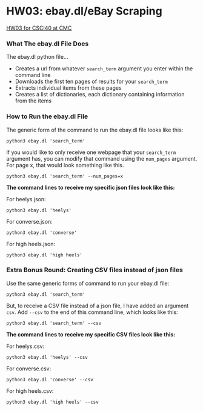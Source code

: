 # HW03: ebay.dl/eBay Scraping
[HW03 for CSCI40 at CMC](https://github.com/mikeizbicki/cmc-csci040/tree/2021fall/hw_03)

### What The ebay.dl File Does
The ebay.dl python file...
- Creates a url from whatever `search_term` argument you enter within the command line
- Downloads the first ten pages of results for your `search_term`
- Extracts individual items from these pages
- Creates a list of dictionaries, each dictionary containing information from the items

### How to Run the ebay.dl File
The generic form of the command to run the ebay.dl file looks like this:

    python3 ebay.dl 'search_term'
    
If you would like to only receive one webpage that your `search_term` argument has, you can modify that command using the `num_pages` argument. For page x, that would look something like this.

    python3 ebay.dl 'search_term' --num_pages=x
    
    
**The command lines to receive my specific json files look like this:**

For heelys.json:

    python3 ebay.dl 'heelys'
    
For converse.json:

    python3 ebay.dl 'converse'
    
For high heels.json:

    python3 ebay.dl 'high heels'
    
### Extra Bonus Round: Creating CSV files instead of json files
Use the same generic forms of command to run your ebay.dl file:

    python3 ebay.dl 'search_term'

But, to receive a CSV file instead of a json file, I have added an argument `csv`. Add `--csv` to the end of this command line, which looks like this:

    python3 ebay.dl 'search_term' --csv
    
**The command lines to receive my specific CSV files look like this:**

For heelys.csv:

    python3 ebay.dl 'heelys' --csv
    
For converse.csv:

    python3 ebay.dl 'converse' --csv
    
For high heels.csv:

    python3 ebay.dl 'high heels' --csv
    
    
